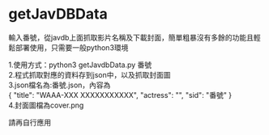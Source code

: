 # getJavDBData
輸入番號，從javdb上面抓取影片名稱及下載封面，簡單粗暴沒有多餘的功能且輕鬆部署使用，只需要一般python3環境

1.使用方式：python3 getJavdbData.py 番號<br>
2.程式抓取對應的資料存到json中，以及抓取封面圖<br>
3.json檔名為:番號.json，內容為<br>
{
    "title": "WAAA-XXX XXXXXXXXXXX",
    "actress": "",
    "sid": "番號"
}<br>
4.封面圖檔為cover.png<br>

請再自行應用
